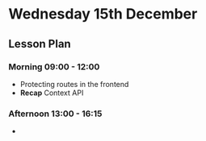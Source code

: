 # Wednesday 15th December

## Lesson Plan

### Morning 09:00 - 12:00

+ Protecting routes in the frontend
+ **Recap** Context API

### Afternoon 13:00 - 16:15

+ 
